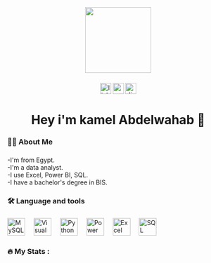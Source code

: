 <div align="center">
  <img height="150" src="https://media.giphy.com/media/M9gbBd9nbDrOTu1Mqx/giphy.gif"  />
</div>

###

<div align="center">
  <img src="https://img.shields.io/static/v1?message=LinkedIn&logo=linkedin&label=&color=0077B5&logoColor=white&labelColor=&style=for-the-badge" height="25" alt="linkedin logo"  />
  <img src="https://img.shields.io/static/v1?message=Youtube&logo=youtube&label=&color=FF0000&logoColor=white&labelColor=&style=for-the-badge" height="25" alt="youtube logo"  />
  <img src="https://img.shields.io/static/v1?message=Discord&logo=discord&label=&color=7289DA&logoColor=white&labelColor=&style=for-the-badge" height="25" alt="discord logo"  />
</div>

###

<h1 align="center">Hey i'm kamel Abdelwahab 👋</h1>

###

<h3 align="left">👩‍💻  About Me</h3>

###

<p align="left">-I'm from Egypt.<br>-I'm a data analyst.<br>-I use Excel, Power BI, SQL.<br>-I have a bachelor's degree in BIS.</p>

###

<h3 align="left">🛠 Language and tools</h3>

###

<div align="left">
  <!-- MySQL -->
  <img src="https://cdn.jsdelivr.net/gh/devicons/devicon/icons/mysql/mysql-original-wordmark.svg" height="40" alt="MySQL Logo" />
  <img width="12" />

  <!-- Visual Studio -->
  <img src="https://cdn.jsdelivr.net/gh/devicons/devicon/icons/visualstudio/visualstudio-plain.svg" height="40" alt="Visual Studio Logo" />
  <img width="12" />

  <!-- Python -->
  <img src="https://cdn.jsdelivr.net/gh/devicons/devicon/icons/python/python-original.svg" height="40" alt="Python Logo" />
  <img width="12" />

  <!-- Power BI (official from Wikimedia) -->
  <img src="https://upload.wikimedia.org/wikipedia/commons/c/cf/New_Power_BI_Logo.svg" height="40" alt="Power BI Logo" />
  <img width="12" />

  <!-- Excel -->
  <img src="https://img.icons8.com/color/48/000000/microsoft-excel-2019--v1.png" height="40" alt="Excel Logo" />
  <img width="12" />

  <!-- SQL -->
  <img src="https://img.icons8.com/external-flaticons-lineal-color-flat-icons/64/000000/external-sql-computer-programming-flaticons-lineal-color-flat-icons.png" height="40" alt="SQL Logo" />
</div>



###

<h3 align="left">🔥   My Stats :</h3>

###
